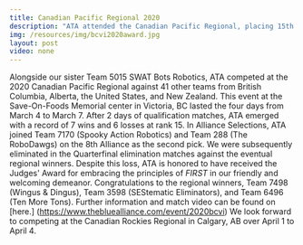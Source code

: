 ```yaml
---
title: Canadian Pacific Regional 2020
description: "ATA attended the Canadian Pacific Regional, placing 15th overall and winning the Judges Award."
img: /resources/img/bcvi2020award.jpg
layout: post
video: none
---
```

Alongside our sister Team 5015 SWAT Bots Robotics, ATA competed at the 2020 Canadian Pacific Regional against 41 other teams from British Columbia, Alberta, the United States, and New Zealand. This event at the Save-On-Foods Memorial center in Victoria, BC lasted the four days from March 4 to March 7. After 2 days of qualification matches, ATA emerged with a record of 7 wins and 6 losses at rank 15. In Alliance Selections, ATA joined Team 7170 (Spooky Action Robotics) and Team 288 (The RoboDawgs) on the 8th Alliance as the second pick. We were subsequently eliminated in the Quarterfinal elimination matches against the eventual regional winners. Despite this loss, ATA is honored to have received the Judges' Award for embracing the principles of <i>FIRST</i> in our friendly and welcoming demeanor. Congratulations to the regional winners, Team 7498 (Wingus & Dingus), Team 3598 (SEStematic Eliminators), and Team 6496 (Ten More Tons). Further information and match video can be found on [here.] (https://www.thebluealliance.com/event/2020bcvi) We look forward to competing at the Canadian Rockies Regional in Calgary, AB over April 1 to April 4.